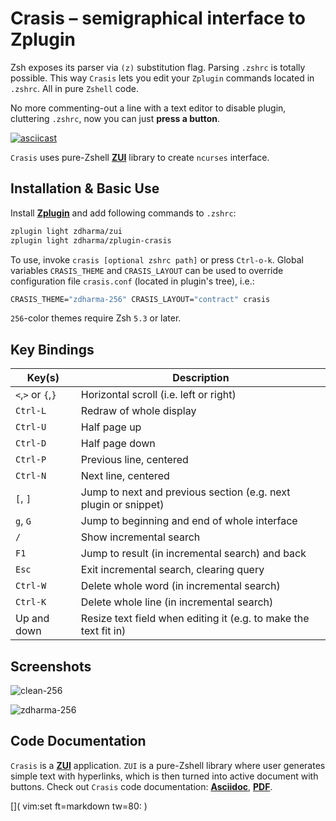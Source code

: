 # Crasis – semigraphical interface to Zplugin

Zsh exposes its parser via `(z)` substitution flag. Parsing `.zshrc` is totally
possible. This way `Crasis` lets you edit your `Zplugin` commands located in
`.zshrc`. All in pure `Zshell` code.

No more commenting-out a line with a text editor to disable plugin, cluttering
`.zshrc`, now you can just **press a button**.

[![asciicast](https://asciinema.org/a/147225.png)](https://asciinema.org/a/147225)

`Crasis` uses pure-Zshell [**ZUI**](http://github.com/zdharma/zui/) library to
create `ncurses` interface.

## Installation & Basic Use

Install [**Zplugin**](https://github.com/zdharma/zplugin) and add following
commands to `.zshrc`:

```SystemVerilog
zplugin light zdharma/zui
zplugin light zdharma/zplugin-crasis
```

To use, invoke `crasis [optional zshrc path]` or press `Ctrl-o-k`. Global
variables `CRASIS_THEME` and `CRASIS_LAYOUT` can be used to override
configuration file `crasis.conf` (located in plugin's tree), i.e.:

```SystemVerilog
CRASIS_THEME="zdharma-256" CRASIS_LAYOUT="contract" crasis
```

`256`-color themes require Zsh `5.3` or later.

## Key Bindings

| Key(s) | Description |
|--------|-------------|
| `<`,`>` or `{`,`}` | Horizontal scroll (i.e. left or right)   |
| `Ctrl-L` | Redraw of whole display                            |
| `Ctrl-U` | Half page up                                       |
| `Ctrl-D` | Half page down                                     |
| `Ctrl-P` | Previous line, centered                            |
| `Ctrl-N` | Next line, centered                                |
| `[`, `]` | Jump to next and previous section (e.g. next plugin or snippet) |
| `g`, `G` | Jump to beginning and end of whole interface       |
| `/`      | Show incremental search                            |
| `F1`     | Jump to result (in incremental search) and back    |
| `Esc`    | Exit incremental search, clearing query            |
| `Ctrl-W` | Delete whole word (in incremental search)          |
| `Ctrl-K` | Delete whole line (in incremental search)          |
| Up and down | Resize text field when editing it (e.g. to make the text fit in) |

## Screenshots

![clean-256](https://raw.githubusercontent.com/zdharma/zplugin-crasis/master/themes/screenshots/clean-256.png)

![zdharma-256](https://raw.githubusercontent.com/zdharma/zplugin-crasis/master/themes/screenshots/zdharma-256.png)

## Code Documentation

`Crasis` is a [**ZUI**](http://github.com/zdharma/zui/) application. `ZUI` is a
pure-Zshell library where user generates simple text with hyperlinks, which is
then turned into active document with buttons. Check out `Crasis` code
documentation:
[**Asciidoc**](https://github.com/zdharma/zplugin-crasis/blob/master/zsdoc/crasis.adoc),
[**PDF**](http://zdharma.org/zplugin-crasis/crasis.pdf).

[]( vim:set ft=markdown tw=80: )
